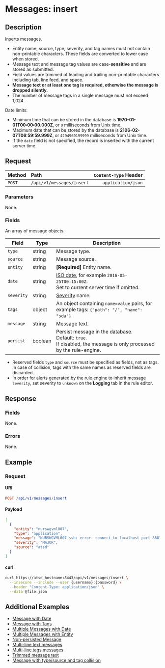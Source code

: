 # Messages: insert

## Description

Inserts messages.

* Entity name, source, type, severity, and tag names must not contain non-printable characters. These fields are converted to lower case when stored.
* Message text and message tag values are case-**sensitive** and are stored as submitted.
* Field values are trimmed of leading and trailing non-printable characters including tab, line feed, and space.
* **Message text or at least one tag is required, otherwise the message is dropped silently.**
* The number of message tags in a single message must not exceed 1,024.

Date limits:

* Minimum time that can be stored in the database is **1970-01-01T00:00:00.000Z**, or `0` milliseconds from Unix time.
* Maximum date that can be stored by the database is **2106-02-07T06:59:59.999Z**, or `4294969199999` milliseconds from Unix time.
* If the `date` field is not specified, the record is inserted with the current server time.

## Request

| Method | Path | `Content-Type` Header|
|:---|:---|---:|
| `POST` | `/api/v1/messages/insert` | `application/json` |

### Parameters

None.

### Fields

An array of message objects.

| **Field** | **Type** | **Description** |
|---|---|---|
| `type` | string | Message type. |
| `source` | string | Message source. |
| `entity` | string | **[Required]** Entity name. |
| `date` | string | [ISO date](../../../shared/date-format.md#supported-formats), for example `2016-05-25T00:15:00Z`.<br>Set to current server time if omitted. |
| `severity` | string | [Severity](../severity.md) name. |
| `tags` | object | An object containing `name=value` pairs, for example tags: `{"path": "/", "name": "sda"}`. |
| `message` | string | Message text. |
| `persist` | boolean | Persist message in the database.<br>Default: `true`.<br>If disabled, the message is only processed by the rule-engine. |

* Reserved fields `type` and `source` must be specified as fields, not as tags. In case of collision, tags with the same names as reserved fields are discarded.
* In order for alerts generated by the rule engine to inherit message `severity`, set severity to `unknown` on the **Logging** tab in the rule editor.

## Response

### Fields

None.

### Errors

None.

## Example

### Request

#### URI

```elm
POST /api/v1/messages/insert
```

#### Payload

```json
[
  {
    "entity": "nurswgvml007",
    "type": "application",
    "message": "NURSWGVML007 ssh: error: connect_to localhost port 8881: failed.",
    "severity": "MAJOR",
    "source": "atsd"
  }
]
```

#### curl

```bash
curl https://atsd_hostname:8443/api/v1/messages/insert \
  --insecure --include --user {username}:{password} \
  --header "Content-Type: application/json" \
  --data @file.json
```

## Additional Examples

* [Message with Date](examples/insert/messages-insert-messages-with-date.md)
* [Message with Tags](examples/insert/messages-insert-messages-with-tags.md)
* [Multiple Messages with Date](examples/insert/messages-insert-multiple-messages-for-date.md)
* [Multiple Messages with Entity](examples/insert/messages-insert-multiple-messages-for-entity.md)
* [Non-persisted Message](examples/insert/messages-insert-non-persisted-messages.md)
* [Multi-line text messages](examples/insert/messages-insert-multi-line-message-text.md)
* [Multi-line tags messages](examples/insert/messages-insert-multi-line-message-tags.md)
* [Trimmed message text](examples/insert/messages-insert-trimmed-message-text.md)
* [Message with type/source and tag collision](examples/insert/messages-insert-type-source-and-tag-collision.md)
